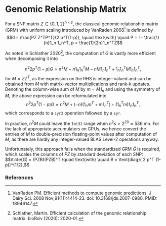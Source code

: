 # Genomic Relationship Matrix
For a SNP matrix $Z\in \{0,1,2\}^{n \times s}$, the classical genomic relationship matrix (GRM) with uniform scaling introduced by VanRaden 2008[^1] is defined by
$$G= \frac{PZ Z^TP^T}{2 p^T(1-p)}, \quad \text{with} \quad P = I - \frac{1}{n}1_n 1_n^T, p = \frac{1}{2n}1_n^TZ$$

As noted in Schlather 2020[^2], the computation of $G$ is vastly more efficient when decomposing it into

$$n^2 2 p^T(1-p) G =n^2 M - n 1_n1_n^TM - nM 1_n 1_n^T + 1_n1_n^TM 1_n 1_n^T,$$
for $M= ZZ^T$, as the expression on the RHS is integer-valued and can be obtained from $M$ with matrix-vector multiplications and rank-k updates. Denoting the column-wise sum of $M$ by $m = M1_n$ and using the symmetry of $M$, the above expression can be reformulated into  
$$n^2 2 p^T(1-p) G = n^2 M + (-n) ( 1_n m^T + m1_n^T) + (1_n^Tm) 1_n 1_n^T,$$
which corresponds to a `syr2` operation followed by a `syr`.

In practice, $n^2M$ could leave the `Int32` range when $n^2 s > 2^{29}\approx 536$ mn. For the lack of appropriate accumulators on GPUs, we hence convert the entries of $M$ to double-precision floating-point values after computation of $M$, as there are hardly any integer-valued BLAS Level-2 operations anyway. 

Unfortunately, this approach fails when the standardized GRM $\tilde{G}$ is required, which scales the columns of $PZ$ by standard deviation of each SNP:
$$\tilde{G) = (PZB)(PZB)^T \quad \text{with} \quad B = \text{diag}( 2 p^T (1-p))^{1/2},$$


### References
[^1]: VanRaden PM. Efficient methods to compute genomic predictions. J Dairy Sci. 2008 Nov;91(11):4414-23. doi: 10.3168/jds.2007-0980. PMID: 18946147.

[^2]: Schlather, Martin. Efficient calculation of the genomic relationship matrix. bioRxiv (2020): 2020-01.

[^3]: Mäntysaari EA, Evans RD, Strandén I. Efficient single-step genomic evaluation for a multibreed beef cattle population having many genotyped animals. J Anim Sci. 2017 Nov;95(11):4728-4737. doi: 10.2527/jas2017.1912. PMID: 29293736; PMCID: PMC6292282.
